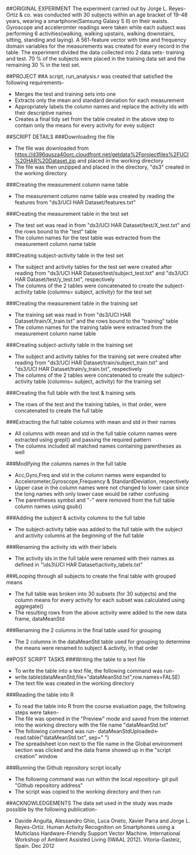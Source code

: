 ##ORIGINAL EXPERIMENT
The experiment carried out by Jorge L. Reyes-Ortiz & co. was conducted with 30 subjects within an age bracket of 19-48 years, wearing a smartphone(Samsung Galaxy S II) on their waists. Gyroscope and acceleromter readings were taken while each subject was performing 6 activities(walking, walking upstairs, walking downstairs, sitting, standing and laying). A 561-feature vector with time and frequency domain variables for the measurements was created for every record in the table. The experiment divided the data collected into 2 data sets- training and test. 70 % of the subjects were placed in the training data set and the remaining 30 % in the test set.

##PROJECT
##A script, run_analysis.r was created that satisfied the following requirements-
* Merges the test and training sets into one
* Extracts only the mean and standard deviation for each measurement
* Appropriately labels the column names and replace the activity ids with their descriptive names
* Creates a final tidy set from the table created in the above step to contain only the means for every activity for evey subject

##SCRIPT DETAILS
###Downloading the file
* The file was downloaded from https://d396qusza40orc.cloudfront.net/getdata%2Fprojectfiles%2FUCI%20HAR%20Dataset.zip and placed in the working directory
* The file was then unzipped and placed in the directory, "ds3" created in the working directory

###Creating the measurement column name table
* The measurement column name table was created by reading the features from "ds3/UCI HAR Dataset/features.txt"

###Creating the measurement table in the test set
* The test set was read in from "ds3/UCI HAR Dataset/test/X_test.txt" and the rows bound to the "test" table
* The column names for the test table was extracted from the measurement column name table

###Creating subject-activity table in the test set
* The subject and activity tables for the test set were created after reading from "ds3/UCI HAR Dataset/test/subject_test.txt" and "ds3/UCI HAR Dataset/test/y_test.txt", respectively
* The columns of the 2 tables were concatenated to create the subject-activity table (columns= subject, activity) for the test set

###Creating the measurement table in the training set
* The training set was read in from "ds3/UCI HAR Dataset/train/X_train.txt" and the rows bound to the "training" table
* The column names for the training table were extracted from the measurement column name table

###Creating subject-activity table in the training set
* The subject and activity tables for the training set were created after reading from "ds3/UCI HAR Dataset/train/subject_train.txt" and "ds3/UCI HAR Dataset/train/y_train.txt", respectively
* The columns of the 2 tables were concatenated to create the subject-activity table (columns= subject, activity) for the training set

###Creating the full table with the test & training sets
* The rows of the test and the training tables, in that order, were concatenated to create the full table 

###Extracting the full table columns with mean and std in their names
* All columns with mean and std in the full table column names were extracted using grepl() and passing the required pattern
* The columns included all matched names containing parentheses as well

###Modifying the columns names in the full table
* Acc,Gyro,Freq and std in the column names were expanded to Accelerometer,Gyroscope,Frequency &
StandardDeviation, respectively
* Upper case in the column names were not changed to lower case since the long names with only lower case would be rather confusing
* The parentheses symbol and "-" were removed from the full table column names using gsub()

###Adding the subject & activity columns to the full table
* The subject-activity table was added to the full table with the subject and activity columns at the beginning of the full table

###Renaming the activity ids with their labels
* The activity ids in the full table were renamed with their names as defined in "\ds3\UCI HAR Dataset\activity_labels.txt"

###Looping through all subjects to create the final table with grouped means
* The full table was broken into 30 subsets (for 30 subjects) and the column means for every activity for each subset was calculated using aggregate()
* The resulting rows from the above activity were added to the new data frame, dataMeanStd

###Renaming the 2 columns in the final table used for grouping
* The 2 columns in the dataMeanStd table used for grouping to determine the means were renamed to subject & activity, in that order

##POST SCRIPT TASKS
###Writing the table to a text file
* To write the table into a text file, the following command was run-
* write.table(dataMeanStd,file="dataMeanStd.txt",row.names=FALSE)
* The text file was created in the working directory

###Reading the table into R
* To read the table into R from the course evaluation page, the following steps were taken-
* The file was opened in the "Preview" mode and saved from the internet into the working directory with the file name "dataMeanStd.txt"
* The following command was run- dataMeanStdUploaded<-read.table("dataMeanStd.txt", sep=" ")
* The spreadsheet icon next to the file name in the Global environment section was clicked and the data frame showed up in the "script creation" window

###Running the Github repository script locally
* The following command was run within the local repository- git pull "Github repository address"
* The script was copied to the working directory and then run

##ACKNOWLEDGEMENTS
The data set used in the study was made possible by the following publication-
* Davide Anguita, Alessandro Ghio, Luca Oneto, Xavier Parra and Jorge L. Reyes-Ortiz. Human Activity Recognition on Smartphones using a Multiclass Hardware-Friendly Support Vector Machine. International Workshop of Ambient Assisted Living (IWAAL 2012). Vitoria-Gasteiz, Spain. Dec 2012

